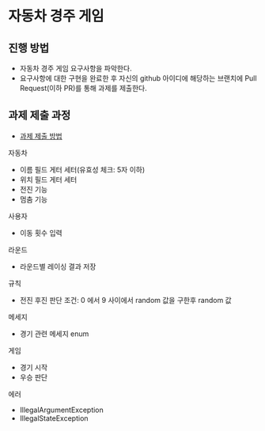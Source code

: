 # 자동차 경주 게임
## 진행 방법
* 자동차 경주 게임 요구사항을 파악한다.
* 요구사항에 대한 구현을 완료한 후 자신의 github 아이디에 해당하는 브랜치에 Pull Request(이하 PR)를 통해 과제를 제출한다.

## 과제 제출 과정
* [과제 제출 방법](https://github.com/next-step/nextstep-docs/tree/master/precourse)


자동차
- 이름 필드 게터 세터(유효성 체크: 5자 이하)
- 위치 필드 게터 세터  
- 전진 기능 
- 멈춤 기능

사용자 
- 이동 횟수 입력

라운드 
- 라운드별 레이싱 결과 저장 

규칙
- 전진 후진 판단 조건: 0 에서 9 사이에서 random 값을 구한후 random 값

메세지
- 경기 관련 메세지 enum 

게임
- 경기 시작
- 우승 판단

에러
- IllegalArgumentException
- IllegalStateException

